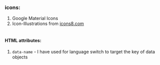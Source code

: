### icons:
1. Google Material Icons
2. Icon-Illustrations from <a href="https://icons8.com/icons/set/">icons8.com</a> <br><br>
#### HTML attributes:
1. `data-name` - I have used for language switch to target the key of data objects
